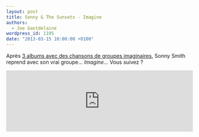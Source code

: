 ```yaml
---
layout: post
title: Sonny & The Sunsets - Imagine
authors:
  - Joe Gantdelaine
wordpress_id: 1195
date: "2013-03-15 10:00:00 +0100"
---
```


Après
[3 albums avec des chansons de groupes imaginaires](http://www.polyvinylrecords.com/store/index.php?artistID=1022),
Sonny Smith reprend avec son vrai groupe… _Imagine_… Vous suivez ?

<iframe width="100%" height="166" scrolling="no" frameborder="no" src="https://w.soundcloud.com/player/?url=http%3A%2F%2Fapi.soundcloud.com%2Ftracks%2F81081230"></iframe>
